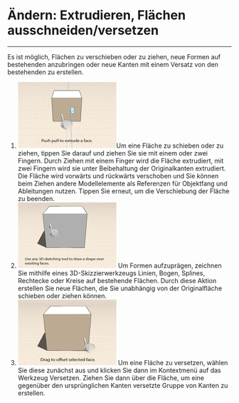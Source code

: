 

# Ändern: Extrudieren, Flächen ausschneiden/versetzen

---

Es ist möglich, Flächen zu verschieben oder zu ziehen, neue Formen auf bestehenden anzubringen oder neue Kanten mit einem Versatz von den bestehenden zu erstellen.

1. ![](Images/GUID-27EEBE44-4FAF-4525-9DE6-65C730389DE1-low.gif)Um eine Fläche zu schieben oder zu ziehen, tippen Sie darauf und ziehen Sie sie mit einem oder zwei Fingern. Durch Ziehen mit einem Finger wird die Fläche extrudiert, mit zwei Fingern wird sie unter Beibehaltung der Originalkanten extrudiert. Die Fläche wird vorwärts und rückwärts verschoben und Sie können beim Ziehen andere Modellelemente als Referenzen für Objektfang und Ableitungen nutzen. Tippen Sie erneut, um die Verschiebung der Fläche zu beenden.
2. ![](Images/GUID-811C951B-1AEC-499A-8F20-2A98DFAD3B93-low.gif) Um Formen aufzuprägen, zeichnen Sie mithilfe eines 3D-Skizzierwerkzeugs Linien, Bogen, Splines, Rechtecke oder Kreise auf bestehende Flächen. Durch diese Aktion erstellen Sie neue Flächen, die Sie unabhängig von der Originalfläche schieben oder ziehen können.
3. ![](Images/GUID-B3FC8C8A-71D3-431B-8D12-E61BF13F4EBF-low.gif) Um eine Fläche zu versetzen, wählen Sie diese zunächst aus und klicken Sie dann im Kontextmenü auf das Werkzeug Versetzen. Ziehen Sie dann über die Fläche, um eine gegenüber den ursprünglichen Kanten versetzte Gruppe von Kanten zu erstellen.

